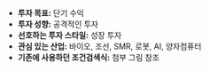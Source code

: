 
- **투자 목표:** 단기 수익
- **투자 성향:** 공격적인 투자
- **선호하는 투자 스타일:** 성장 투자 
- **관심 있는 산업:** 바이오, 조선, SMR, 로봇, AI, 양자컴퓨터
- **기존에 사용하던 조건검색식:**  첨부 그림 참조